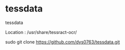 # tessdata
tessdata

Location :
/usr/share/tessract-ocr/

sudo git clone https://github.com/dys0763/tessdata.git

